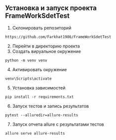 ## Установка и запуск проекта FrameWorkSdetTest

1. Склонировать репозиторий
```
https://github.com/Farkhat1986/FrameWorkSdetTest
```
2. Перейти в директорию проекта
3. Создать вируальное окружение
```
python -m venv venv
```
4. Активировать окружение
```
venv\Scripts\activate
```
5. Установка зависимостей
```
pip install -r requirements.txt
```
6. Запуск тестов и запись результатов 
```
pytest --alluredir=allure-results
```
7. Запуск отчета allure c результатами тестов
```
allure serve allure-results
```